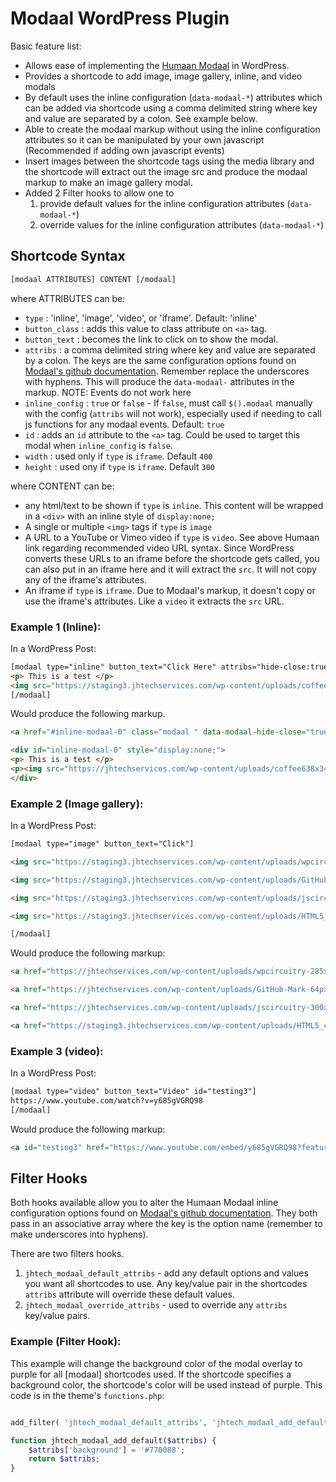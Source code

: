# Modaal WordPress Plugin

Basic feature list:

 * Allows ease of implementing the [Humaan Modaal](http://humaan.com/modaal) in WordPress.
 * Provides a shortcode to add image, image gallery, inline, and video modals
 * By default uses the inline configuration (`data-modaal-*`) attributes which can be added via shortcode using a comma delimited string where key and value are separated by a colon.  See example below.
 * Able to create the modaal markup without using the inline configuration attributes so it can be manipulated by your own javascript (Recommended if adding own javascript events)
 * Insert images between the shortcode tags using the media library and the shortcode will extract out the image src and produce the modaal markup to make an image gallery modal.
 * Added 2 Filter hooks to allow one to 
   1. provide default values for the inline configuration attributes (`data-modaal-*`)
   2. override values for the inline configuration attributes (`data-modaal-*`)

## Shortcode Syntax
```html
[modaal ATTRIBUTES] CONTENT [/modaal]
```
where ATTRIBUTES can be:
 * `type` : 'inline', 'image', 'video', or 'iframe'.  Default: 'inline'
 * `button_class` : adds this value to class attribute on `<a>` tag.
 * `button_text` : becomes the link to click on to show the modal.
 * `attribs` : a comma delimited string where key and value are separated by a colon. The keys are the same configuration options found on [Modaal's github documentation](https://github.com/humaan/Modaal).  Remember replace the underscores with hyphens. This will produce the `data-modaal-` attributes in the markup. NOTE: Events do not work here
 * `inline_config` : `true` or `false` - If `false`, must call `$().modaal` manually with the config (`attribs` will not work), especially used if needing to call js functions for any modaal events.  Default: `true`
 * `id` : adds an `id` attribute to the `<a>` tag.  Could be used to target this modal when `inline_config` is `false`.
 * `width` : used only if `type` is `iframe`.  Default `400`
 * `height` : used ony if `type` is `iframe`. Default `300`
 
where CONTENT can be:
* any html/text to be shown if `type` is `inline`.  This content will be wrapped in a `<div>` with an inline style of `display:none;`
* A single or multiple `<img>` tags if `type` is `image`
* A URL to a YouTube or Vimeo video if `type` is `video`.  See above Humaan link regarding recommended video URL syntax.  Since WordPress converts these URLs to an iframe before the shortcode gets called, you can also put in an iframe here and it will extract the `src`.  It will not copy any of the iframe's attributes.
* An iframe if `type` is `iframe`.  Due to Modaal's markup, it doesn't copy or use the iframe's attributes.  Like a `video` it extracts the `src` URL.


### Example 1 (Inline):
In a WordPress Post:
```html
[modaal type="inline" button_text="Click Here" attribs="hide-close:true,background:#229933"]
<p> This is a test </p>
<img src="https://staging3.jhtechservices.com/wp-content/uploads/coffee638x344-300x1611-150x150.jpg" alt="coffee638x344-300x161" width="150" height="150" class="alignnone" />
[/modaal]
```
Would produce the following markup.
```html
<a href="#inline-modaal-0" class="modaal " data-modaal-hide-close="true" data-modaal-background="#229933" data-modaal-type="inline">Click Here</a>

<div id="inline-modaal-0" style="display:none;">
<p> This is a test </p>
<p><img src="https://jhtechservices.com/wp-content/uploads/coffee638x344-300x1611-150x150.jpg" alt="coffee638x344-300x161" class="alignnone" height="150" width="150"></p>
</div>
```
### Example 2 (Image gallery):
In a WordPress Post:
```html
[modaal type="image" button_text="Click"]

<img src="https://staging3.jhtechservices.com/wp-content/uploads/wpcircuitry-285x300.jpg" alt="wpcircuitry" width="285" height="300" class="alignnone size-medium wp-image-913" />

<img src="https://staging3.jhtechservices.com/wp-content/uploads/GitHub-Mark-64px.png" alt="GitHub-Mark-64px" width="64" height="64" class="alignnone size-full wp-image-910" />

<img src="https://staging3.jhtechservices.com/wp-content/uploads/jscircuitry-300x242.jpg" alt="jscircuitry" width="300" height="242" class="alignnone size-medium wp-image-912" />

<img src="https://staging3.jhtechservices.com/wp-content/uploads/HTML5_css3_circuitry-300x144.jpg" alt="HTML5_css3_circuitry" width="300" height="144" class="alignnone size-medium wp-image-911" />

[/modaal]
```
Would produce the following markup:
```html
<a href="https://jhtechservices.com/wp-content/uploads/wpcircuitry-285x300.jpg" class="modaal " rel="gallery-0" data-modaal-type="image">Click</a>

<a href="https://jhtechservices.com/wp-content/uploads/GitHub-Mark-64px.png" class="modaal " rel="gallery-0" data-modaal-type="image"></a>

<a href="https://jhtechservices.com/wp-content/uploads/jscircuitry-300x242.jpg" class="modaal " rel="gallery-0" data-modaal-type="image"></a>

<a href="https://staging3.jhtechservices.com/wp-content/uploads/HTML5_css3_circuitry-300x144.jpg" class="modaal " rel="gallery-0" data-modaal-type="image"></a>
```

### Example 3 (video):
In a WordPress Post:
```html
[modaal type="video" button_text="Video" id="testing3"]
https://www.youtube.com/watch?v=y685gVGRQ98
[/modaal]
```
Would produce the following markup:
```html
<a id="testing3" href="https://www.youtube.com/embed/y685gVGRQ98?feature=oembed" class="modaal " data-modaal-type="video">Video</a>
```

## Filter Hooks
Both hooks available allow you to alter the Humaan Modaal inline configuration options found on [Modaal's github documentation](https://github.com/humaan/Modaal). They both pass in an associative array where the key is the option name (remember to make underscores into hyphens).

There are two filters hooks.
  1. `jhtech_modaal_default_attribs` - add any default options and values you want all shortcodes to use.  Any key/value pair in the shortcodes `attribs` attribute will override these default values.
  2. `jhtech_modaal_override_attribs` - used to override any `attribs` key/value pairs. 

### Example (Filter Hook):
This example will change the background color of the modal overlay to purple for all [modaal] shortcodes used.  If the shortcode specifies a background color, the shortcode's color will be used instead of purple.  This code is in the theme's `functions.php`:
```php

add_filter( 'jhtech_modaal_default_attribs', 'jhtech_modaal_add_default' );

function jhtech_modaal_add_default($attribs) {
	$attribs['background'] = '#770088';
	return $attribs;
}
```